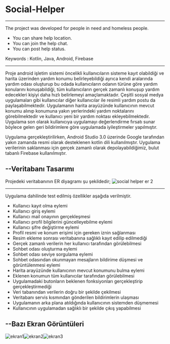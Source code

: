 # Social-Helper
--------------- 
The project was developed for people in need and homeless
people.
- You can share help location.
- You can join the help chat.
- You can post help status.

Keywords : Kotlin, Java, Android, Firebase

--------------- 

Proje android işletim sistemi öncelikli kullanıcıların sisteme kayıt olabildiği ve harita üzerinden yardım konumu belirleyebildiği ayrıca kendi aralarında yardım odası oluşturup bu odada kullanıcıların odanın türüne göre yardım konularını konuşabildiği, tüm kullanıcıların gerçek zamanlı konuşup yardım edecekleri kişiyi daha hızlı belirlemeyi amaçlamaktadır. Çeşitli sosyal medya uygulamaları gibi kullanıcılar diğer kullanıcılar ile resimli yardım postu da paylaşabilmektedir. Uygulamanın harita arayüzünde kullanıcının mevcut konumu alınıp konumuna yakın yerlerindeki yardım noktalarını görebilmektedir ve kullanıcı yeni bir yardım noktası ekleyebilmektedir. Uygulama son olarak kullanıcıya uygulamayı değerlendirme fırsatı sunar böylece gelen geri bildirimlere göre uygulamada iyileştirmeler yapılmıştır.

Uygulama gerçekleştirilirken, Android Studio 3.0 üzerinde Google tarafından yakın zamanda resmi olarak desteklenen kotlin dili kullanılmıştır. Uygulama verilerinin saklanması için gerçek zamanlı olarak depolayabildiğimiz, bulut tabanlı Firebase kullanılmıştır.

## --Veritabanı Tasarımı
Projedeki veritabanının ER diyagramı şu şekildedir;
![social helper er 2](https://user-images.githubusercontent.com/11167289/52975847-264c5500-33d8-11e9-941b-0e1116b8aa57.png)


---------------

Uygulama dahilinde test edilmiş özellikler aşağıda verilmiştir.
- Kullanıcı kayıt olma eylemi
- Kullanıcı giriş eylemi
- Kullanıcı mail onayının gerçekleşmesi
- Kullanıcı profil bilgilerini güncelleyebilme eylemi
- Kullanıcı şifre değiştirme eylemi
- Profil resmi ve konum erişimi için gereken iznin sağlanması
- Resim ekleme sonrası veritabanına sağlıklı kayıt edilip edilmediği
- Gerçek zamanlı verilerin her kullanıcı tarafından görülebilmesi
- Sohbet odası oluşturma eylemi
- Sohbet odası seviye sorgulama eylemi
- Sohbet odasından okunmayan mesajların bildirime düşmesi ve görüntülenmesi eylemi
- Harita arayüzünde kullanıcının mevcut konumunu bulma eylemi
- Eklenen konumun tüm kullanıcılar tarafından görülebilmesi
- Uygulamadaki butonların beklenen fonksiyonları gerçekleştirip gerçekleştirmediği
- Veri tabanından verilerin doğru bir şekilde çekilmesi
- Veritabanı servis kısmından gönderilen bildirimlerin ulaşması
- Uygulamanın arka plana atıldığında kullanıcının sistemden düşmemesi
- Kullanıcının uygulamadan sağlıklı bir şekilde çıkış yapabilmesi

## --Bazı Ekran Görüntüleri
![ekran1](https://user-images.githubusercontent.com/11167289/52976160-6b24bb80-33d9-11e9-9a97-3efab5818316.jpg)![ekran2](https://user-images.githubusercontent.com/11167289/52976196-95767900-33d9-11e9-94dc-3a462dabfaef.jpg)![ekran3](https://user-images.githubusercontent.com/11167289/52976218-ade69380-33d9-11e9-9bf0-73bed9ba5571.jpg)



